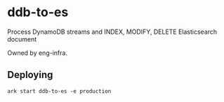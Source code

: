 # ddb-to-es

Process DynamoDB streams and INDEX, MODIFY, DELETE Elasticsearch document

Owned by eng-infra.

## Deploying

```
ark start ddb-to-es -e production
```
